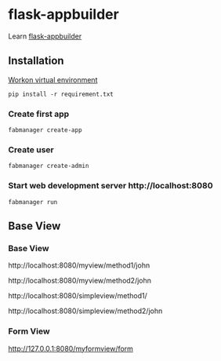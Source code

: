 # flask-appbuilder
Learn [flask-appbuilder](http://flask-appbuilder.readthedocs.io/en/latest/index.html)

## Installation
[Workon virtual environment](http://virtualenvwrapper.readthedocs.io/en/latest/install.html#shell-startup-file)

```
pip install -r requirement.txt
```

### Create first app
```
fabmanager create-app
```
### Create user
```
fabmanager create-admin
```
### Start web development server http://localhost:8080
```
fabmanager run
```

## Base View
### Base View
http://localhost:8080/myview/method1/john

http://localhost:8080/myview/method2/john

http://localhost:8080/simpleview/method1/

http://localhost:8080/simpleview/method2/john

### Form View
http://127.0.0.1:8080/myformview/form
